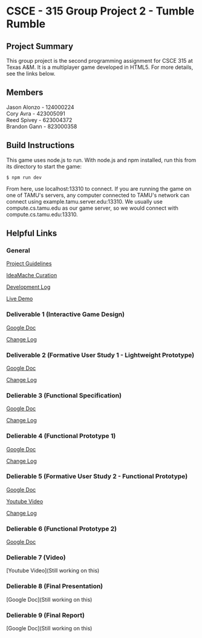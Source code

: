 # CSCE - 315 Group Project 2 - Tumble Rumble

## Project Summary

This group project is the second programming assignment for CSCE 315 at Texas A&M. It is a multiplayer game developed in HTML5. For more details, see the links below. 

## Members
Jason Alonzo - 124000224<br>
Cory Avra - 423005091<br>
Reed Spivey - 623004372<br>
Brandon Gann - 823000358<br>

## Build Instructions

This game uses node.js to run. With node.js and npm installed, run this from its directory to start the game:
	
	$ npm run dev  
	
From here, use localhost:13310 to connect. If you are running the game on one of TAMU's servers, any computer connected to TAMU's network can connect using example.tamu.server.edu:13310. We usually use compute.cs.tamu.edu as our game server, so we would connect with compute.cs.tamu.edu:13310. 

## Helpful Links

### General

[Project Guidelines](https://docs.google.com/document/d/187NokR-hFrJIfcoUGKmY0hIjT9iMJpOtQUEcyDtSB7k/edit)

[IdeaMache Curation](https://ideamache.ecologylab.net/v/UpeGkSj1X9/)

[Development Log](https://docs.google.com/document/d/1GpgrooDESPburxhSry0y4EyLmK5WqAE1mVtQtj3yDZ8/edit?usp=sharing)

[Live Demo](https://tumblerumble.herokuapp.com/)

### Deliverable 1 (Interactive Game Design)

[Google Doc](https://docs.google.com/document/d/1BeEMBn4f1MeWA3jVzjUNd0Jw-hCdaoTh7SGW8L-iiic/edit?usp=sharing)

[Change Log](https://docs.google.com/document/d/1Y1uz1-Le6BsaAkqbf8q4dkl5UrCj5hp1TVaS25fI0oo/edit?usp=sharing)

### Deliverable 2 (Formative User Study 1 - Lightweight Prototype)

[Google Doc](https://docs.google.com/document/d/1WzDQdtBhk-w26gtdeWK18lK4jFh9TFa8f3fjVOdm3j8/edit?usp=sharing)

[Change Log](https://docs.google.com/document/d/1d_HoEv8TZBUlxYFplItrYo7T-0kKFEhVWg7cVKMF-rs/edit?usp=sharing)

### Delierable 3 (Functional Specification)

[Google Doc](https://docs.google.com/document/d/1S14ztRxnAhwNIQ1p6idqvPS1UneUU8B11ZKj5RVOgxM/edit?usp=sharing)

[Change Log](https://docs.google.com/document/d/1LcnWK-Mld2TWQa9GrCQocW0qqUzC1mJMCL9xvt9ZuOg/edit?usp=sharing)

### Delierable 4 (Functional Prototype 1)

[Google Doc](https://docs.google.com/document/d/12KW2IS8TZy4njoBXavYcIQaC-xo6jfEVTMO9JBeyv3E/edit?usp=sharing)

[Change Log](https://docs.google.com/document/d/1nM5Jnp4wvHg19K2eCLouy3HUFpQ7Jray0x58PhVhsKA/edit)

### Delierable 5 (Formative User Study 2 - Functional Prototype)

[Google Doc](https://docs.google.com/document/d/1BOqGMOEfmNuxONAq4EJUNLXJsEdPvfW6FLC58XkwPK0/edit?usp=sharing)

[Youtube Video](https://www.youtube.com/watch?v=vpc6PAbjPCE&feature=youtu.be)

[Change Log](https://docs.google.com/document/d/1nM5Jnp4wvHg19K2eCLouy3HUFpQ7Jray0x58PhVhsKA/edit)

### Delierable 6 (Functional Prototype 2)

[Google Doc](https://docs.google.com/document/d/12KW2IS8TZy4njoBXavYcIQaC-xo6jfEVTMO9JBeyv3E/edit?usp=sharing)

### Delierable 7 (Video)

[Youtube Video](Still working on this)

### Delierable 8 (Final Presentation)

[Google Doc](Still working on this)

### Delierable 9 (Final Report)

[Google Doc](Still working on this)
